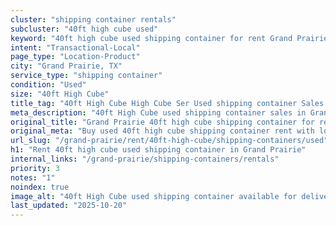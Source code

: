 ```yaml
---
cluster: "shipping container rentals"
subcluster: "40ft high cube used"
keyword: "40ft high cube used shipping container for rent Grand Prairie, TX"
intent: "Transactional-Local"
page_type: "Location-Product"
city: "Grand Prairie, TX"
service_type: "shipping container"
condition: "Used"
size: "40ft High Cube"
title_tag: "40ft High Cube High Cube Ser Used shipping container Sales in Grand Prairie | LC Container"
meta_description: "40ft High Cube used shipping container sales in Grand Prairie. High cube containers with extra height. Fast delivery, competitive pricing. Serving shipping containers area. Quote ID: 2PD. Call (214) 524-4168 for your free quote today."
original_title: "Grand Prairie 40ft high cube shipping container for rent | LC"
original_meta: "Buy used 40ft high cube shipping container rent with local delivery in Grand Prairie, TX. LC Container — local Since 2003. Request a fast quote today."
url_slug: "/grand-prairie/rent/40ft-high-cube/shipping-containers/used"
h1: "Rent 40ft high cube used shipping container in Grand Prairie"
internal_links: "/grand-prairie/shipping-containers/rentals"
priority: 3
notes: "1"
noindex: true
image_alt: "40ft High Cube used shipping container available for delivery in Grand Prairie"
last_updated: "2025-10-20"
---
```


<!-- TODO: Add unique city/inventory copy, images, and internal links here. -->
